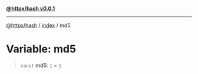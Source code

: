 [**@httpx/hash v0.0.1**](../../README.md)

***

[@httpx/hash](../../README.md) / [index](../README.md) / md5

# Variable: md5

> `const` **md5**: `1` = `1`
